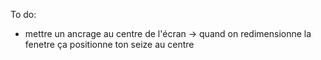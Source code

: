 

To do:

- mettre un ancrage au centre de l'écran -> quand on redimensionne la fenetre ça positionne ton seize au centre
